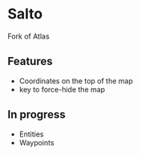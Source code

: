 # Salto
Fork of Atlas

## Features
* Coordinates on the top of the map
* <H> key to force-hide the map
  
## In progress
* Entities
* Waypoints
